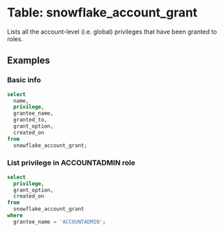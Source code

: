 # Table: snowflake_account_grant

Lists all the account-level (i.e. global) privileges that have been granted to roles.

## Examples

### Basic info

```sql
select
  name,
  privilege,
  grantee_name,
  granted_to,
  grant_option,
  created_on
from
  snowflake_account_grant;
```

### List privilege in ACCOUNTADMIN role

```sql
select
  privilege,
  grant_option,
  created_on
from
  snowflake_account_grant
where
  grantee_name = 'ACCOUNTADMIN';
```
